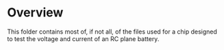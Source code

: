 # Overview
This folder contains most of, if not all, of the files used for a chip designed to test the voltage and current of an RC plane battery.
